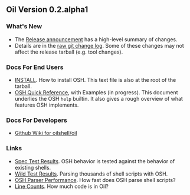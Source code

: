 <!-- NOTE: This file is at /release/$VERSION/index.html -->

Oil Version 0.2.alpha1
-----------------

### What's New

- The [Release announcement](announcement.html) has a high-level summary of
  changes.
- Details are in the [raw git change log](changelog.html).  Some of these
  changes may not affect the release tarball (e.g. tool changes).

### Docs For End Users

- [INSTALL](doc/INSTALL.html).  How to install OSH.  This text file is also at
  the root of the tarball.
- [OSH Quick Reference](doc/osh-quick-ref.html), with Examples (in progress).
  This document underlies the OSH `help` builtin.  It also gives a rough
  overview of what features OSH implements.

### Docs For Developers

- [Github Wiki for oilshell/oil](https://github.com/oilshell/oil/wiki)

### Links

- [Spec Test Results](test/spec.wwz/RESULTS.html).  OSH behavior is tested against
  the behavior of existing shells.
- [Wild Test Results](test/wild.wwz/).  Parsing thousands of shell scripts
  with OSH.
- [OSH Parser Performance](benchmarks/osh-parser.wwz/).  How fast does OSH parse
  shell scripts?
- [Line Counts](metrics/line-counts.wwz/).  How much code is in Oil?

<!-- TODO: 
benchmarks/
  virtual-memory/
src/                       annotated/cross-referenced source code
coverage/                  code coverage in Python and C
metrics/                   line-counts, debug info size?
-->
